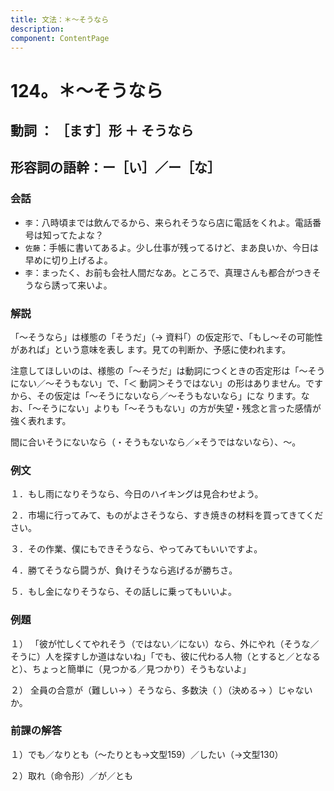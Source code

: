 ```yaml
---
title: 文法：＊～そうなら
description: 
component: ContentPage
---
```



# 124。＊～そうなら
## 動詞 ： ［ます］形 ＋ そうなら
## 形容詞の語幹：ー［い］／ー［な］
### 会話
- `李`：八時頃までは飲んでるから、来られそうなら店に電話をくれよ。電話番号は知ってたよな？
- `佐藤`：手帳に書いてあるよ。少し仕事が残ってるけど、まあ良いか、今日は早めに切り上げるよ。
- `李`：まったく、お前も会社人間だなあ。ところで、真理さんも都合がつきそうなら誘って来いよ。

### 解説
「～そうなら」は様態の「そうだ」（→ 資料｢）の仮定形で、「もし～その可能性があれば」という意味を表し ます。見ての判断か、予感に使われます。

注意してほしいのは、様態の「～そうだ」は動詞につくときの否定形は「～そうにない／～そうもない」で、「＜ 動詞＞そうではない」の形はありません。ですから、その仮定は「～そうにないなら／～そうもないなら」にな ります。なお、「～そうにない」よりも「～そうもない」の方が失望・残念と言った感情が強く表れます。

間に合いそうにないなら（・そうもないなら／×そうではないなら）、～。

### 例文
１．もし雨になりそうなら、今日のハイキングは見合わせよう。

２．市場に行ってみて、ものがよさそうなら、すき焼きの材料を買ってきてください。

３．その作業、僕にもできそうなら、やってみてもいいですよ。

４．勝てそうなら闘うが、負けそうなら逃げるが勝ちさ。

５．もし金になりそうなら、その話しに乗ってもいいよ。
### 例題
１） 「彼が忙しくてやれそう（ではない／にない）なら、外にやれ（そうな／そうに）人を探すしか道はないね」「でも、彼に代わる人物（とすると／となると）、ちょっと簡単に（見つかる／見つかり）そうもないよ」

２） 全員の合意が（難しい→ ）そうなら、多数決（ ）（決める→ ）じゃないか。
### 前課の解答
１）でも／なりとも（～たりとも→文型159）／したい（→文型130）

２）取れ（命令形）／が／とも
